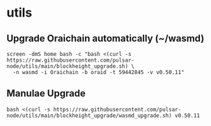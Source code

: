 
# utils

## Upgrade Oraichain automatically (~/wasmd)
```
screen -dmS home bash -c "bash <(curl -s https://raw.githubusercontent.com/pulsar-node/utils/main/blockheight_upgrade.sh) \
  -n wasmd -i Oraichain -b oraid -t 59442845 -v v0.50.11"
```


## Manulae Upgrade
```
bash <(curl -s https://raw.githubusercontent.com/pulsar-node/utils/main/blockheight_upgrade/wasmd_upgrade.sh) v0.50.11
```
